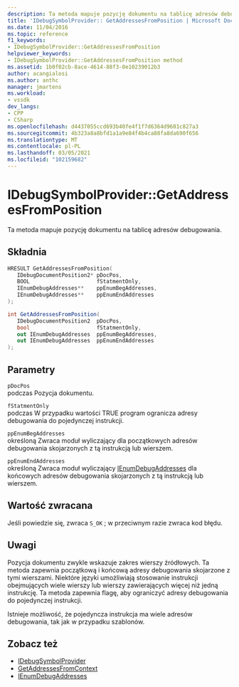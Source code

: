 ```yaml
---
description: Ta metoda mapuje pozycję dokumentu na tablicę adresów debugowania.
title: 'IDebugSymbolProvider:: GetAddressesFromPosition | Microsoft Docs'
ms.date: 11/04/2016
ms.topic: reference
f1_keywords:
- IDebugSymbolProvider::GetAddressesFromPosition
helpviewer_keywords:
- IDebugSymbolProvider::GetAddressesFromPosition method
ms.assetid: 1b0f02cb-8ace-4614-88f3-0e10239012b3
author: acangialosi
ms.author: anthc
manager: jmartens
ms.workload:
- vssdk
dev_langs:
- CPP
- CSharp
ms.openlocfilehash: d4437055ccd693b40fe4f1f7d6364d9601c827a3
ms.sourcegitcommit: 4b323a8a8bfd1a1a9e84f4b4ca88fa8da690f656
ms.translationtype: MT
ms.contentlocale: pl-PL
ms.lasthandoff: 03/05/2021
ms.locfileid: "102159682"
---
```

# <a name="idebugsymbolprovidergetaddressesfromposition"></a>IDebugSymbolProvider::GetAddressesFromPosition
Ta metoda mapuje pozycję dokumentu na tablicę adresów debugowania.

## <a name="syntax"></a>Składnia

```cpp
HRESULT GetAddressesFromPosition( 
   IDebugDocumentPosition2* pDocPos,
   BOOL                     fStatmentOnly,
   IEnumDebugAddresses**    ppEnumBegAddresses,
   IEnumDebugAddresses**    ppEnumEndAddresses
);
```

```csharp
int GetAddressesFromPosition( 
   IDebugDocumentPosition2  pDocPos,
   bool                     fStatmentOnly,
   out IEnumDebugAddresses  ppEnumBegAddresses,
   out IEnumDebugAddresses  ppEnumEndAddresses
);
```

## <a name="parameters"></a>Parametry
`pDocPos`\
podczas Pozycja dokumentu.

`fStatmentOnly`\
podczas W przypadku wartości TRUE program ogranicza adresy debugowania do pojedynczej instrukcji.

`ppEnumBegAddresses`\
określoną Zwraca moduł wyliczający dla początkowych adresów debugowania skojarzonych z tą instrukcją lub wierszem.

`ppEnumEndAddresses`\
określoną Zwraca moduł wyliczający [IEnumDebugAddresses](../../../extensibility/debugger/reference/ienumdebugaddresses.md) dla końcowych adresów debugowania skojarzonych z tą instrukcją lub wierszem.

## <a name="return-value"></a>Wartość zwracana
 Jeśli powiedzie się, zwraca `S_OK` ; w przeciwnym razie zwraca kod błędu.

## <a name="remarks"></a>Uwagi
 Pozycja dokumentu zwykle wskazuje zakres wierszy źródłowych. Ta metoda zapewnia początkową i końcową adresy debugowania skojarzone z tymi wierszami. Niektóre języki umożliwiają stosowanie instrukcji obejmujących wiele wierszy lub wierszy zawierających więcej niż jedną instrukcję. Ta metoda zapewnia flagę, aby ograniczyć adresy debugowania do pojedynczej instrukcji.

 Istnieje możliwość, że pojedyncza instrukcja ma wiele adresów debugowania, tak jak w przypadku szablonów.

## <a name="see-also"></a>Zobacz też
- [IDebugSymbolProvider](../../../extensibility/debugger/reference/idebugsymbolprovider.md)
- [GetAddressesFromContext](../../../extensibility/debugger/reference/idebugsymbolprovider-getaddressesfromcontext.md)
- [IEnumDebugAddresses](../../../extensibility/debugger/reference/ienumdebugaddresses.md)
